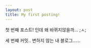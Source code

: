 ```yaml
---
layout: post
title: My first posting!
---
```


첫 번째 포스트! 인데 왜 바뀌지않을까... ;ㅅ;

세 번쨰 커밋.. 변하지 않는 내 블로그......
